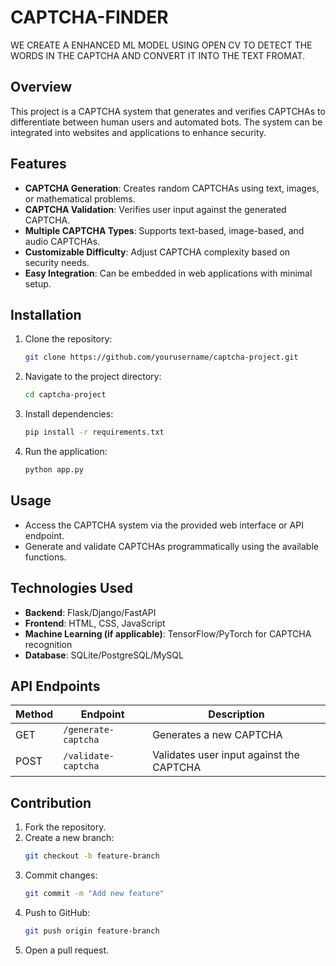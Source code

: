 # CAPTCHA-FINDER
WE CREATE A ENHANCED ML MODEL USING OPEN CV TO DETECT THE WORDS IN THE CAPTCHA AND CONVERT IT INTO  THE TEXT FROMAT.

## Overview
This project is a CAPTCHA system that generates and verifies CAPTCHAs to differentiate between human users and automated bots. The system can be integrated into websites and applications to enhance security.

## Features
- **CAPTCHA Generation**: Creates random CAPTCHAs using text, images, or mathematical problems.
- **CAPTCHA Validation**: Verifies user input against the generated CAPTCHA.
- **Multiple CAPTCHA Types**: Supports text-based, image-based, and audio CAPTCHAs.
- **Customizable Difficulty**: Adjust CAPTCHA complexity based on security needs.
- **Easy Integration**: Can be embedded in web applications with minimal setup.

## Installation
1. Clone the repository:
   ```bash
   git clone https://github.com/yourusername/captcha-project.git
   ```
2. Navigate to the project directory:
   ```bash
   cd captcha-project
   ```
3. Install dependencies:
   ```bash
   pip install -r requirements.txt
   ```
4. Run the application:
   ```bash
   python app.py
   ```

## Usage
- Access the CAPTCHA system via the provided web interface or API endpoint.
- Generate and validate CAPTCHAs programmatically using the available functions.

## Technologies Used
- **Backend**: Flask/Django/FastAPI
- **Frontend**: HTML, CSS, JavaScript
- **Machine Learning (if applicable)**: TensorFlow/PyTorch for CAPTCHA recognition
- **Database**: SQLite/PostgreSQL/MySQL

## API Endpoints
| Method | Endpoint | Description |
|--------|----------|-------------|
| GET | `/generate-captcha` | Generates a new CAPTCHA |
| POST | `/validate-captcha` | Validates user input against the CAPTCHA |

## Contribution
1. Fork the repository.
2. Create a new branch:
   ```bash
   git checkout -b feature-branch
   ```
3. Commit changes:
   ```bash
   git commit -m "Add new feature"
   ```
4. Push to GitHub:
   ```bash
   git push origin feature-branch
   ```
5. Open a pull request.



